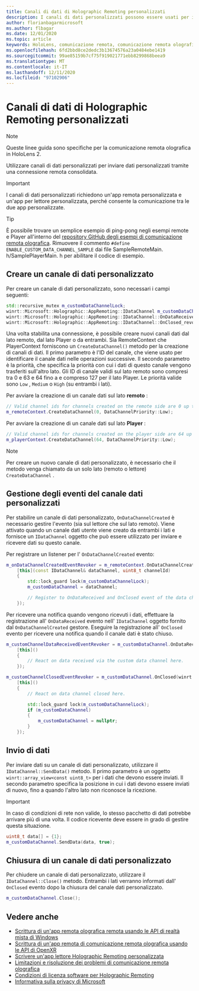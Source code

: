 ```yaml
---
title: Canali di dati di Holographic Remoting personalizzati
description: I canali di dati personalizzati possono essere usati per inviare dati utente tramite la connessione remota olografica già stabilita.
author: florianbagarmicrosoft
ms.author: flbagar
ms.date: 12/01/2020
ms.topic: article
keywords: HoloLens, comunicazione remota, comunicazione remota olografica, auricolare realtà mista, cuffia di realtà mista di Windows, auricolare della realtà virtuale, canali di dati
ms.openlocfilehash: 6fd2bbd8ce2dedc3b13674576a23a0484ebe1419
ms.sourcegitcommit: 99ae85159b7cf75f919021771ebb8299868beea9
ms.translationtype: MT
ms.contentlocale: it-IT
ms.lasthandoff: 12/11/2020
ms.locfileid: "97102906"
---
```

# <a name="custom-holographic-remoting-data-channels"></a>Canali di dati di Holographic Remoting personalizzati

>[!NOTE]
>Queste linee guida sono specifiche per la comunicazione remota olografica in HoloLens 2.

Utilizzare canali di dati personalizzati per inviare dati personalizzati tramite una connessione remota consolidata.

>[!IMPORTANT]
>I canali di dati personalizzati richiedono un'app remota personalizzata e un'app per lettore personalizzata, perché consente la comunicazione tra le due app personalizzate.

>[!TIP]
>È possibile trovare un semplice esempio di ping-pong negli esempi remote e Player all'interno del [repository GitHub degli esempi di comunicazione remota olografica](https://github.com/microsoft/MixedReality-HolographicRemoting-Samples). Rimuovere il commento ```#define ENABLE_CUSTOM_DATA_CHANNEL_SAMPLE``` dai file SampleRemoteMain. h/SamplePlayerMain. h per abilitare il codice di esempio.


## <a name="create-a-custom-data-channel"></a>Creare un canale di dati personalizzato


Per creare un canale di dati personalizzato, sono necessari i campi seguenti:
```cpp
std::recursive_mutex m_customDataChannelLock;
winrt::Microsoft::Holographic::AppRemoting::IDataChannel m_customDataChannel = nullptr;
winrt::Microsoft::Holographic::AppRemoting::IDataChannel::OnDataReceived_revoker m_customChannelDataReceivedEventRevoker;
winrt::Microsoft::Holographic::AppRemoting::IDataChannel::OnClosed_revoker m_customChannelClosedEventRevoker;
```

Una volta stabilita una connessione, è possibile creare nuovi canali dati dal lato remoto, dal lato Player o da entrambi. Sia RemoteContext che PlayerContext forniscono un ```CreateDataChannel()``` metodo per la creazione di canali di dati. Il primo parametro è l'ID del canale, che viene usato per identificare il canale dati nelle operazioni successive. Il secondo parametro è la priorità, che specifica la priorità con cui i dati di questo canale vengono trasferiti sull'altro lato. Gli ID di canale validi sul lato remoto sono compresi tra 0 e 63 e 64 fino a e compreso 127 per il lato Player. Le priorità valide sono ```Low``` , ```Medium``` o ```High``` (su entrambi i lati).

Per avviare la creazione di un canale dati sul lato **remoto** :
```cpp
// Valid channel ids for channels created on the remote side are 0 up to and including 63
m_remoteContext.CreateDataChannel(0, DataChannelPriority::Low);
```

Per avviare la creazione di un canale dati sul lato **Player** :
```cpp
// Valid channel ids for channels created on the player side are 64 up to and including 127
m_playerContext.CreateDataChannel(64, DataChannelPriority::Low);
```

>[!NOTE]
>Per creare un nuovo canale di dati personalizzato, è necessario che il metodo venga chiamato da un solo lato (remoto o lettore) ```CreateDataChannel``` .

## <a name="handling-custom-data-channel-events"></a>Gestione degli eventi del canale dati personalizzati

Per stabilire un canale di dati personalizzato, ```OnDataChannelCreated``` è necessario gestire l'evento (sia sul lettore che sul lato remoto). Viene attivato quando un canale dati utente viene creato da entrambi i lati e fornisce un ```IDataChannel``` oggetto che può essere utilizzato per inviare e ricevere dati su questo canale.

Per registrare un listener per l' ```OnDataChannelCreated``` evento:
```cpp
m_onDataChannelCreatedEventRevoker = m_remoteContext.OnDataChannelCreated(winrt::auto_revoke,
    [this](const IDataChannel& dataChannel, uint8_t channelId)
    {
        std::lock_guard lock(m_customDataChannelLock);
        m_customDataChannel = dataChannel;

        // Register to OnDataReceived and OnClosed event of the data channel here, see below...
    });
```

Per ricevere una notifica quando vengono ricevuti i dati, effettuare la registrazione all' ```OnDataReceived``` evento nell' ```IDataChannel``` oggetto fornito dal ```OnDataChannelCreated``` gestore. Eseguire la registrazione all' ```OnClosed``` evento per ricevere una notifica quando il canale dati è stato chiuso.

```cpp
m_customChannelDataReceivedEventRevoker = m_customDataChannel.OnDataReceived(winrt::auto_revoke, 
    [this]()
    {
        // React on data received via the custom data channel here.
    });

m_customChannelClosedEventRevoker = m_customDataChannel.OnClosed(winrt::auto_revoke,
    [this]()
    {
        // React on data channel closed here.

        std::lock_guard lock(m_customDataChannelLock);
        if (m_customDataChannel)
        {
            m_customDataChannel = nullptr;
        }
    });
```

## <a name="sending-data"></a>Invio di dati

Per inviare dati su un canale di dati personalizzato, utilizzare il ```IDataChannel::SendData()``` metodo. Il primo parametro è un oggetto ```winrt::array_view<const uint8_t>``` per i dati che devono essere inviati. Il secondo parametro specifica la posizione in cui i dati devono essere inviati di nuovo, fino a quando l'altro lato non riconosce la ricezione. 

>[!IMPORTANT]
>In caso di condizioni di rete non valide, lo stesso pacchetto di dati potrebbe arrivare più di una volta. Il codice ricevente deve essere in grado di gestire questa situazione.

```cpp
uint8_t data[] = {1};
m_customDataChannel.SendData(data, true);
```

## <a name="closing-a-custom-data-channel"></a>Chiusura di un canale di dati personalizzato

Per chiudere un canale di dati personalizzato, utilizzare il ```IDataChannel::Close()``` metodo. Entrambi i lati verranno informati dall' ```OnClosed``` evento dopo la chiusura del canale dati personalizzato.

```cpp
m_customDataChannel.Close();
```

## <a name="see-also"></a>Vedere anche
* [Scrittura di un'app remota olografica remota usando le API di realtà mista di Windows](holographic-remoting-create-remote-wmr.md)
* [Scrittura di un'app remota di comunicazione remota olografica usando le API di OpenXR](holographic-remoting-create-remote-openxr.md)
* [Scrivere un'app lettore Holographic Remoting personalizzata](holographic-remoting-create-player.md)
* [Limitazioni e risoluzione dei problemi di comunicazione remota olografica](holographic-remoting-troubleshooting.md)
* [Condizioni di licenza software per Holographic Remoting](https://docs.microsoft.com//legal/mixed-reality/microsoft-holographic-remoting-software-license-terms)
* [Informativa sulla privacy di Microsoft](https://go.microsoft.com/fwlink/?LinkId=521839)
